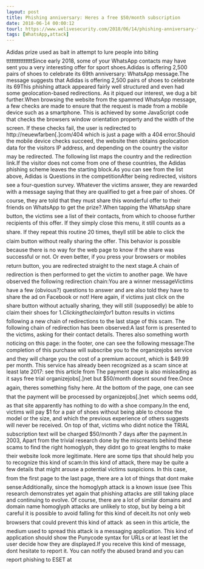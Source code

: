 ```yaml
---
layout: post
title: Phishing anniversary: Heres a free $50/month subscription
date: 2018-06-14 00:00:12
tourl: https://www.welivesecurity.com/2018/06/14/phishing-anniversary-free-50-month-subscription/
tags: [WhatsApp,attack]
---
```

Adidas prize used as bait in attempt to lure people into biting tttttttttttttttSince early 2018, some of your WhatsApp contacts may have sent you a very interesting offer for sport shoes.Adidas is offering 2,500 pairs of shoes to celebrate its 69th anniversary: WhatsApp message.The message suggests that Adidas is offering 2,500 pairs of shoes to celebrate its 69This phishing attack appeared fairly well structured and even had some geolocation-based redirections. As it piqued our interest, we dug a bit further.When browsing the website from the spammed WhatsApp message, a few checks are made to ensure that the request is made from a mobile device such as a smartphone. This is achieved by some JavaScript code that checks the browsers window orientation property and the width of the screen. If these checks fail, the user is redirected to http://neuewfarben[.]com/404 which is just a page with a 404 error.Should the mobile device checks succeed, the website then obtains geolocation data for the visitors IP address, and depending on the country the visitor may be redirected. The following list maps the country and the redirection link.If the visitor does not come from one of these countries, the Adidas phishing scheme leaves the starting block.As you can see from the list above, Adidas is Questions in the competitionAfter being redirected, visitors see a four-question survey. Whatever the victims answer, they are rewarded with a message saying that they are qualified to get a free pair of shoes. Of course, they are told that they must share this wonderful offer to their friends on WhatsApp to get the prize?.When tapping the WhatsApp share button, the victims see a list of their contacts, from which to choose further recipients of this offer. If they simply close this menu, it still counts as a share. If they repeat this routine 20 times, theyll still be able to click the claim button without really sharing the offer. This behavior is possible because there is no way for the web page to know if the share was successful or not. Or even better, if you press your browsers or mobiles return button, you are redirected straight to the next stage.A chain of redirection is then performed to get the victim to another page. We have observed the following redirection chain:You are a winner messageVictims have a few (obvious?) questions to answer and are also told they have to share the ad on Facebook or not! Here again, if victims just click on the share button without actually sharing, they will still (supposedly) be able to claim their shoes for $1.Clicking the claim for 1$ button results in victims following a new chain of redirections to the last stage of this scam. The following chain of redirection has been observed:A last form is presented to the victims, asking for their contact details. Theres also something worth noticing on this page: in the footer, one can see the following message:The completion of this purchase will subscribe you to the organizejobs service and they will charge you the cost of a premium account, which is $49.99 per month. This service has already been recognized as a scam since at least late 2017: see this article from The payment page is also misleading as it says free trial organizejobs[.]net but $50/month doesnt sound free.Once again, theres something fishy here. At the bottom of the page, one can see that the payment will be processed by organizejobs[.]net  which seems odd, as that site apparently has nothing to do with a shoe company.In the end, victims will pay $1 for a pair of shoes without being able to choose the model or the size, and which the previous experience of others suggests will never be received. On top of that, victims who didnt notice the TRIAL subscription text will be charged $50/month 7 days after the payment.In 2003, Apart from the trivial research done by the miscreants behind these scams to find the right homoglyph, they didnt go to great lengths to make their website look more legitimate. Here are some tips that should help you to recognize this kind of scam:In this kind of attack, there may be quite a few details that might arouse a potential victims suspicions. In this case, from the first page to the last page, there are a lot of things that dont make sense:Additionally, since the homoglyph attack is a known issue (see This research demonstrates yet again that phishing attacks are still taking place and continuing to evolve. Of course, there are a lot of similar domains and domain name homoglyph attacks are unlikely to stop, but by being a bit careful it is possible to avoid falling for this kind of deceit.Its not only web browsers that could prevent this kind of attack  as seen in this article, the medium used to spread this attack is a messaging application. This kind of application should show the Punycode syntax for URLs or at least let the user decide how they are displayed.If you receive this kind of message, dont hesitate to report it. You can notify the abused brand and you can report phishing to ESET at 